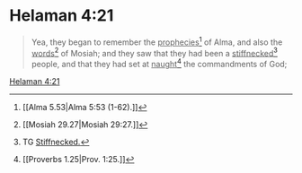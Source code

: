 # Helaman 4:21

> Yea, they began to remember the <u>prophecies</u>[^a] of Alma, and also the <u>words</u>[^b] of Mosiah; and they saw that they had been a <u>stiffnecked</u>[^c] people, and that they had set at <u>naught</u>[^d] the commandments of God;

[Helaman 4:21](https://www.churchofjesuschrist.org/study/scriptures/bofm/hel/4?lang=eng&id=p21#p21)


[^a]: [[Alma 5.53|Alma 5:53 (1-62).]]
[^b]: [[Mosiah 29.27|Mosiah 29:27.]]
[^c]: TG [Stiffnecked.](https://www.churchofjesuschrist.org/study/scriptures/tg/stiffnecked?lang=eng)
[^d]: [[Proverbs 1.25|Prov. 1:25.]]
